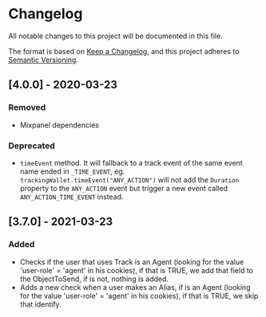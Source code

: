 # Changelog

All notable changes to this project will be documented in this file.

The format is based on [Keep a Changelog](https://keepachangelog.com/en/1.0.0/),
and this project adheres to [Semantic Versioning](https://semver.org/spec/v2.0.0.html).

## [4.0.0] - 2020-03-23

### Removed
- Mixpanel dependencies

### Deprecated

- `timeEvent` method. It will fallback to a track event of the same event name ended in `_TIME_EVENT`, eg. `trackingWallet.timeEvent("ANY_ACTION")` will not add the `Duration` property to the `ANY_ACTION` event but trigger a new event called `ANY_ACTION_TIME_EVENT` instead.

## [3.7.0] - 2021-03-23

### Added
- Checks if the user that uses Track is an Agent (looking for the value 'user-role' = 'agent' in his cookies), if that is TRUE, we add that field to the ObjectToSend, if is not, nothing is added.
- Adds a new check when a user makes an Alias, if is an Agent (looking for the value 'user-role' = 'agent' in his cookies), if that is TRUE, we skip that identify.
